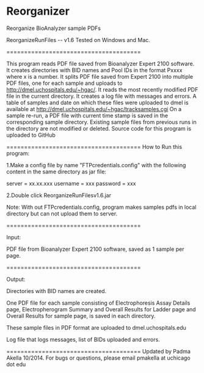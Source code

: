 Reorganizer
===========

Reorganize BioAnalyzer sample PDFs 

ReorganizeRunFiles -- v1.6
Tested on Windows and Mac.

======================================

This program reads PDF file saved from Bioanalyzer Expert 2100 software.
It creates directories with BID names and Pool IDs in the format Pxxxx where x is a number.
It splits PDF file saved from Expert 2100 into multiple PDF files, one for each sample and uploads to http://dmel.uchospitals.edu/~hgac/.
It reads the most recently modified PDF file in the current directory.
It creates a log file with messages and errors.
A table of samples and date on which these files were uploaded to dmel is available at
http://dmel.uchospitals.edu/~hgac/tracksamples.cgi
On a sample re-run, a PDF file with current time stamp is saved in the corresponding sample directory. Existing sample files from previous runs in the directory are not modified or deleted. 
Source code for this program is uploaded to GitHub

======================================
How to Run this program:

1.Make a config file by name "FTPcredentials.config" with the following content in the same directory as jar file:

server = xx.xx.xxx
username = xxx
password = xxx

2.Double click ReorganizeRunFilesv1.6.jar

Note: With out FTPcredentials.config, program makes samples pdfs in local directory but can not upload them to server.

======================================

Input:

PDF file from Bioanalyzer Expert 2100 software, saved as 1 sample per page.

======================================

Output:

Directories with BID names are created.

One PDF file for each sample consisting of Electrophoresis Assay Details page, Electropherogram Summary and Overall Results for Ladder page and Overall Results for sample page, is saved in each directory.

These sample files in PDF format are uploaded to dmel.uchospitals.edu

Log file that logs messages, list of BIDs uploaded and errors.

======================================
Updated by Padma Akella 10/2014.
For bugs or questions, please email 
pmakella  at  uchicago  dot  edu 
